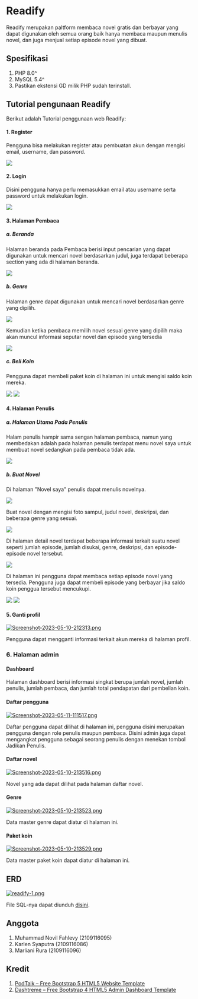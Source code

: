 # Readify
Readify merupakan paltform membaca novel gratis dan berbayar yang dapat digunakan oleh semua orang baik hanya membaca maupun menulis novel, dan juga menjual setiap episode novel yang dibuat.

## Spesifikasi
1. PHP 8.0^
2. MySQL 5.4^
3. Pastikan ekstensi GD milik PHP sudah terinstall.

## Tutorial pengunaan Readify
Berikut adalah Tutorial penggunaan web Readify:

#### 1. Register
<p>Pengguna bisa melakukan register atau pembuatan akun dengan mengisi email, username, dan password.</p>
<img src="https://github.com/C1-kelompok-1/readlify/assets/120198104/f02d387a-8c90-47a1-b538-99b06eab6f37" />

#### 2. Login
<p>Disini pengguna hanya perlu memasukkan email atau username serta password untuk melakukan login.</p>
<img src="https://github.com/C1-kelompok-1/readlify/assets/120198104/df773116-1636-40f6-aebf-4dc7346061f5" />

#### 3. Halaman Pembaca
##### a. Beranda
<p>Halaman beranda pada Pembaca berisi input pencarian yang dapat digunakan untuk mencari novel berdasarkan judul, juga terdapat beberapa section yang ada di halaman beranda.</p>
<img src="https://github.com/C1-kelompok-1/readlify/assets/120198104/8d512948-24ea-4482-b971-4bbe264efe63" />

##### b. Genre
<p>Halaman genre dapat digunakan untuk mencari novel berdasarkan genre yang dipilih.</p>
<img src="https://github.com/C1-kelompok-1/readlify/assets/120198104/5c92e8e9-635a-4058-b304-71aefcad88ea" />
<p>Kemudian ketika pembaca memilih novel sesuai genre yang dipilih maka akan muncul informasi seputar novel dan episode yang tersedia</p>
<img src="https://github.com/C1-kelompok-1/readlify/assets/120198104/06bf5231-ad18-4464-8c5e-d2d78a586321" />

##### c. Beli Koin
<p>Pengguna dapat membeli paket koin di halaman ini untuk mengisi saldo koin mereka.</p>
<img src="https://i.postimg.cc/RhYY4QzK/Screenshot-2023-05-10-212253.png)](https://postimg.cc/5Qwgmzy2" />
<img src="https://i.postimg.cc/Y00P5DTt/Screenshot-2023-05-10-212301.png)](https://postimg.cc/H8G35zpN" />

#### 4. Halaman Penulis
##### a. Halaman Utama Pada Penulis
<p>Halam penulis hampir sama sengan halaman pembaca, namun yang membedakan adalah pada halaman penulis terdapat menu novel saya untuk membuat novel sedangkan pada pembaca tidak ada.</p>
<img src="https://github.com/C1-kelompok-1/readlify/assets/120198104/25913a0f-d240-49d6-b248-24b9512100a2" />

##### b. Buat Novel
<p>Di halaman "Novel saya" penulis dapat menulis novelnya.</p>
<img src="https://i.postimg.cc/dVrfcyNZ/Screenshot-2023-05-10-212114.png)](https://postimg.cc/PCfymPjd" />

<p>Buat novel dengan mengisi foto sampul, judul novel, deskripsi, dan beberapa genre yang sesuai.</p>
<img src="https://i.postimg.cc/KzJVshq9/Screenshot-2023-05-10-212133.png)](https://postimg.cc/7GJmfdy7" />

<p>Di halaman detail novel terdapat beberapa informasi terkait suatu novel seperti jumlah episode, jumlah disukai, genre, deskripsi, dan episode-episode novel tersebut.</p>
<img src="https://i.postimg.cc/yYJ5n5FP/Screenshot-2023-05-10-212144.png)](https://postimg.cc/1fQJ3v7n" />

<p>Di halaman ini pengguna dapat membaca setiap episode novel yang tersedia. Pengguna juga dapat membeli episode yang berbayar jika saldo koin penggua tersebut mencukupi.</p>
<img src="https://i.postimg.cc/66bgrwGq/Screenshot-2023-05-10-212233.png)](https://postimg.cc/QV5fD2mZ" />
<img src="https://i.postimg.cc/cCW6xjQG/Screenshot-2023-05-10-214244.png)](https://postimg.cc/2bHCT0c0" />

#### 5. Ganti profil
[![Screenshot-2023-05-10-212313.png](https://i.postimg.cc/LX6QP09j/Screenshot-2023-05-10-212313.png)](https://postimg.cc/hJ60Ws7G)
<p>Pengguna dapat mengganti informasi terkait akun mereka di halaman profil.</p>

### 6. Halaman admin
#### Dashboard
<p>Halaman dashboard berisi informasi singkat berupa jumlah novel, jumlah penulis, jumlah pembaca, dan jumlah total pendapatan dari pembelian koin.</p>


#### Daftar pengguna
[![Screenshot-2023-05-11-111517.png](https://i.postimg.cc/dtxvw5yS/Screenshot-2023-05-11-111517.png)](https://postimg.cc/vcfCvLXW)
<p>Daftar pengguna dapat dilihat di halaman ini, pengguna disini merupakan pengguna dengan role penulis maupun pembaca. Disini admin juga dapat mengangkat pengguna sebagai seorang penulis dengan menekan tombol Jadikan Penulis.</p>

#### Daftar novel
[![Screenshot-2023-05-10-213516.png](https://i.postimg.cc/BnyPGjyD/Screenshot-2023-05-10-213516.png)](https://postimg.cc/qNsvsvpM)
<p>Novel yang ada dapat dilihat pada halaman daftar novel.</p>

#### Genre
[![Screenshot-2023-05-10-213523.png](https://i.postimg.cc/rFftQnNf/Screenshot-2023-05-10-213523.png)](https://postimg.cc/gn6J0K5h)
<p>Data master genre dapat diatur di halaman ini.</p>

#### Paket koin
[![Screenshot-2023-05-10-213529.png](https://i.postimg.cc/gcqh6kXF/Screenshot-2023-05-10-213529.png)](https://postimg.cc/hhvvkn1p)
<p>Data master paket koin dapat diatur di halaman ini.</p>

## ERD
[![readify-1.png](https://i.postimg.cc/7ZCw08r4/readify-1.png)](https://postimg.cc/Xr0R6Pv1)
<p>File SQL-nya dapat diunduh <a href="https://drive.google.com/drive/folders/1ml8GR9rZriynJIHetj5aBOM-4-yt4gKb?usp=share_link">disini</a>.</p>

## Anggota
1. Muhammad Novil Fahlevy (2109116095)
2. Karlen Syaputra (2109116086)
3. Marliani Rura (2109116096)

## Kredit
1. [PodTalk – Free Bootstrap 5 HTML5 Website Template](https://themewagon.com/themes/podtalk-free-bootstrap-5-html5-website-template)
2. [Dashtreme – Free Bootstrap 4 HTML5 Admin Dashboard Template](https://themewagon.com/themes/free-bootstrap-4-html5-admin-dashboard-template-dashtreme)
